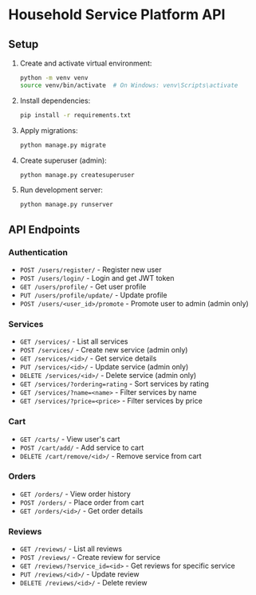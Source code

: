 # Household Service Platform API

## Setup

1. Create and activate virtual environment:
   ```bash
   python -m venv venv
   source venv/bin/activate  # On Windows: venv\Scripts\activate
   ```

2. Install dependencies:
   ```bash
   pip install -r requirements.txt
   ```

3. Apply migrations:
   ```bash
   python manage.py migrate
   ```

4. Create superuser (admin):
   ```bash
   python manage.py createsuperuser
   ```

5. Run development server:
   ```bash
   python manage.py runserver
   ```

## API Endpoints

### Authentication
- `POST /users/register/` - Register new user
- `POST /users/login/` - Login and get JWT token
- `GET /users/profile/` - Get user profile
- `PUT /users/profile/update/` - Update profile
- `POST /users/<user_id>/promote` - Promote user to admin (admin only)

### Services
- `GET /services/` - List all services
- `POST /services/` - Create new service (admin only)
- `GET /services/<id>/` - Get service details
- `PUT /services/<id>/` - Update service (admin only)
- `DELETE /services/<id>/` - Delete service (admin only)
- `GET /services/?ordering=rating` - Sort services by rating
- `GET /services/?name=<name>` - Filter services by name
- `GET /services/?price=<price>` - Filter services by price

### Cart
- `GET /carts/` - View user's cart
- `POST /cart/add/` - Add service to cart
- `DELETE /cart/remove/<id>/` - Remove service from cart

### Orders
- `GET /orders/` - View order history
- `POST /orders/` - Place order from cart
- `GET /orders/<id>/` - Get order details

### Reviews
- `GET /reviews/` - List all reviews
- `POST /reviews/` - Create review for service
- `GET /reviews/?service_id=<id>` - Get reviews for specific service
- `PUT /reviews/<id>/` - Update review
- `DELETE /reviews/<id>/` - Delete review
